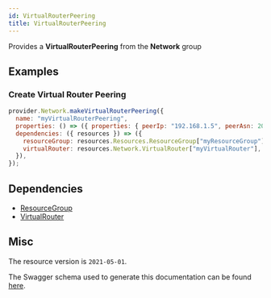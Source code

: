 ```yaml
---
id: VirtualRouterPeering
title: VirtualRouterPeering
---
```

Provides a **VirtualRouterPeering** from the **Network** group
## Examples
### Create Virtual Router Peering
```js
provider.Network.makeVirtualRouterPeering({
  name: "myVirtualRouterPeering",
  properties: () => ({ properties: { peerIp: "192.168.1.5", peerAsn: 20000 } }),
  dependencies: ({ resources }) => ({
    resourceGroup: resources.Resources.ResourceGroup["myResourceGroup"],
    virtualRouter: resources.Network.VirtualRouter["myVirtualRouter"],
  }),
});

```
## Dependencies
- [ResourceGroup](../Resources/ResourceGroup.md)
- [VirtualRouter](../Network/VirtualRouter.md)
## Misc
The resource version is `2021-05-01`.

The Swagger schema used to generate this documentation can be found [here](https://github.com/Azure/azure-rest-api-specs/tree/main/specification/network/resource-manager/Microsoft.Network/stable/2021-05-01/virtualRouter.json).
